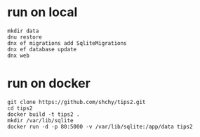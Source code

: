 # run on local
```
mkdir data  
dnu restore  
dnx ef migrations add SqliteMigrations  
dnx ef database update  
dnx web  
```

# run on docker
```
git clone https://github.com/shchy/tips2.git
cd tips2
docker build -t tips2 .
mkdir /var/lib/sqlite
docker run -d -p 80:5000 -v /var/lib/sqlite:/app/data tips2
```

